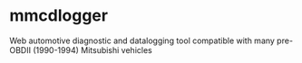 # mmcdlogger
Web automotive diagnostic and datalogging tool compatible with many pre-OBDII (1990-1994) Mitsubishi vehicles
